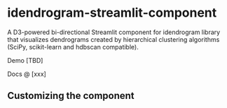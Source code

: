 # idendrogram-streamlit-component

A D3-powered bi-directional Streamlit component for idendrogram library that visualizes dendrograms created by hierarchical clustering algorithms (SciPy, scikit-learn and hdbscan compatible).

Demo [TBD]

Docs @ [xxx]

## Customizing the component